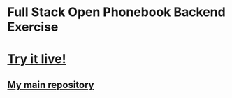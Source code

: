 # Full Stack Open Phonebook Backend Exercise

# [Try it live!](https://still-violet-8886.fly.dev/)

## [My main repository](https://github.com/gustafla/fullstackopen)
